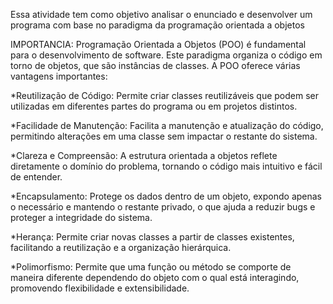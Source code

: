 
Essa atividade tem como objetivo analisar o enunciado e desenvolver um programa com base no paradigma da programação orientada a objetos 


IMPORTANCIA:
Programação Orientada a Objetos (POO) é fundamental para o desenvolvimento de software. Este paradigma organiza o código em torno de objetos, que são instâncias de classes. A POO oferece várias vantagens importantes:

  *Reutilização de Código: Permite criar classes reutilizáveis que podem ser utilizadas em diferentes partes do programa ou em projetos distintos.

  *Facilidade de Manutenção: Facilita a manutenção e atualização do código, permitindo alterações em uma classe sem impactar o restante do sistema.

  *Clareza e Compreensão: A estrutura orientada a objetos reflete diretamente o domínio do problema, tornando o código mais intuitivo e fácil de entender.

  *Encapsulamento: Protege os dados dentro de um objeto, expondo apenas o necessário e mantendo o restante privado, o que ajuda a reduzir bugs e proteger a integridade do sistema.

  *Herança: Permite criar novas classes a partir de classes existentes, facilitando a reutilização e a organização hierárquica.

  *Polimorfismo: Permite que uma função ou método se comporte de maneira diferente dependendo do objeto com o qual está interagindo, promovendo flexibilidade e extensibilidade.

 
